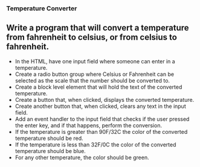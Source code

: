 ### Temperature Converter

## Write a program that will convert a temperature from fahrenheit to celsius, or from celsius to fahrenheit.

- In the HTML, have one input field where someone can enter in a temperature.
- Create a radio button group where Celsius or Fahrenheit can be selected as the scale that the number should be converted to.
- Create a block level element that will hold the text of the converted temperature.
- Create a button that, when clicked, displays the converted temperature.
- Create another button that, when clicked, clears any text in the input field.
- Add an event handler to the input field that checks if the user pressed the enter key, and if that happens, perform the conversion.
- If the temperature is greater than 90F/32C the color of the converted temperature should be red.
- If the temperature is less than 32F/0C the color of the converted temperature should be blue.
- For any other temperature, the color should be green.